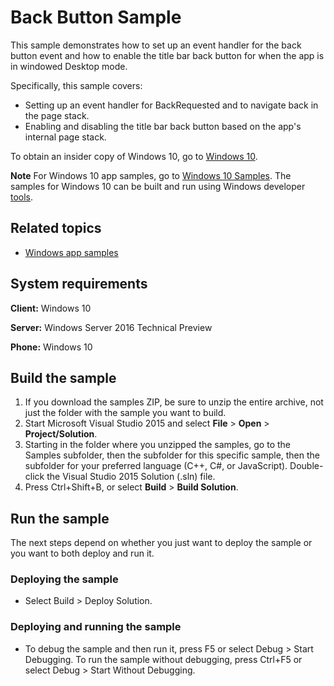 <!---
  category: Navigation
  samplefwlink: http://go.microsoft.com/fwlink/p/?LinkId=624048&clcid=0x409
--->

# Back Button Sample

This sample demonstrates how to set up an event handler for the back button event and how to enable the title bar back button for when the app is in windowed Desktop mode.

Specifically, this sample covers:

- Setting up an event handler for BackRequested and to navigate back in the page stack.
- Enabling and disabling the title bar back button based on the app's internal page stack.

To obtain an insider copy of Windows 10, go to [Windows 10](http://insider.windows.com).

**Note**  For Windows 10 app samples, go to  [Windows 10 Samples](https://github.com/Microsoft/Windows-universal-samples). The samples for Windows 10 can be built and run using Windows developer [tools](https://developer.windows.com).


## Related topics

- [Windows app samples](http://go.microsoft.com/fwlink/p/?LinkID=227694)


## System requirements

**Client:** Windows 10

**Server:** Windows Server 2016 Technical Preview

**Phone:** Windows 10

## Build the sample

1. If you download the samples ZIP, be sure to unzip the entire archive, not just the folder with the sample you want to build. 
2. Start Microsoft Visual Studio 2015 and select **File** \> **Open** \> **Project/Solution**.
3. Starting in the folder where you unzipped the samples, go to the Samples subfolder, then the subfolder for this specific sample, then the subfolder for your preferred language (C++, C#, or JavaScript). Double-click the Visual Studio 2015 Solution (.sln) file.
4. Press Ctrl+Shift+B, or select **Build** \> **Build Solution**.

## Run the sample

The next steps depend on whether you just want to deploy the sample or you want to both deploy and run it.

### Deploying the sample

- Select Build > Deploy Solution.

### Deploying and running the sample

- To debug the sample and then run it, press F5 or select Debug >  Start Debugging. To run the sample without debugging, press Ctrl+F5 or select Debug > Start Without Debugging. 
